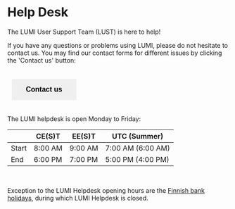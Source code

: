 <!-- ---
hide:
  - navigation
  - toc
--- -->

[helpdesk]: https://lumi-supercomputer.eu/user-support/need-help/

[service_breaks]: https://lumi-supercomputer.eu/service-breaks/
[User_support]: https://www.lumi-supercomputer.eu/user-support/
[tech-faq]: ./FAQ.md

# Help Desk

The LUMI User Support Team (LUST) is here to help!

If you have any questions or problems using LUMI, please do not hesitate to
contact us. You may find our contact forms for different issues by clicking the
'Contact us' button:

 <!DOCTYPE html>
<html>
<head>
<style>
.button {
  border: none;
  padding: 15px 32px;
  text-align: center;
  text-decoration: none;
  display: inline-block;
  font-size: 16px;
  margin: 20px 10px;
  cursor: pointer;
}
.button:hover {
  background-color: hsla(207,100%,38%, 1);
  color: White;
}

.button1 {background-color: Blue;} /* Blue */
.button2 {background-color: hsla(207,100%,28%, 1);} /* Blue */
.button2 {color: White;} /* White /*

</style>
</head>
<body>


<button class="button button2" onclick="window.location.href='https://lumi-supercomputer.eu/user-support/need-help';">
<b>
  Contact us
</b>
</button>

</body>
</html> 


The LUMI helpdesk is open Monday to Friday:

|       | CE(S)T  | EE(S)T  | UTC (Summer)      |
|-------|---------|---------|-------------------|
| Start | 8:00 AM | 9:00 AM | 7:00 AM (6:00 AM) |
| End   | 6:00 PM | 7:00 PM | 5:00 PM (4:00 PM) |


<br />


Exception to the LUMI Helpdesk opening hours are the [Finnish bank holidays](https://www.suomenpankki.fi/en/money-and-payments/bank-holidays/), during which LUMI Helpdesk is closed. 




<!-- Please also check our [tech support FAQ][tech-faq] for the most frequently asked questions about the usage of LUMI.  -->

<!-- Check here for [LUMI related training and events](https://www.lumi-supercomputer.eu/events/) -->

